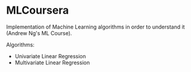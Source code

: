 # MLCoursera
Implementation of Machine Learning algorithms in order to understand it (Andrew Ng's ML Course).

Algorithms:
* Univariate Linear Regression
* Multivariate Linear Regression
